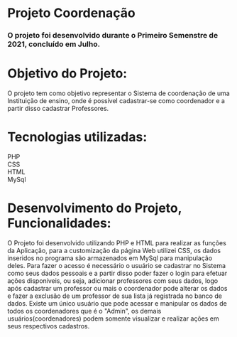 # Projeto Coordenação

<h3>O projeto foi desenvolvido durante o Primeiro Semenstre de 2021, concluído em Julho.</h3>

<h1>Objetivo do Projeto:</h1>
O projeto tem como objetivo representar o Sistema de coordenação de uma Instituição de ensino, onde é possível cadastrar-se como coordenador e a partir disso cadastrar Professores.

<h1>Tecnologias utilizadas:</h1>
PHP<br>
CSS<br>
HTML<br>
MySql

<h1>Desenvolvimento do Projeto, Funcionalidades:</h1>
O Projeto foi desenvolvido utilizando PHP e HTML para realizar as funções da Aplicação, para a customização da página Web utilizei CSS, os dados inseridos no programa são armazenados em MySql para manipulação deles.
Para fazer o acesso é necessário o usuário se cadastrar no Sistema como seus dados pessoais e a partir disso poder fazer o login para efetuar ações disponíveis, ou seja, adicionar professores com seus dados, logo após cadastrar um professor ou mais o coordenador pode alterar os dados e fazer a exclusão de um professor de sua lista já registrada no banco de dados.
Existe um único usuário que pode acessar e manipular os dados de todos os coordenadores que é o "Admin", os demais usuários(coordenadores) podem somente visualizar e realizar ações em seus respectivos cadastros.
